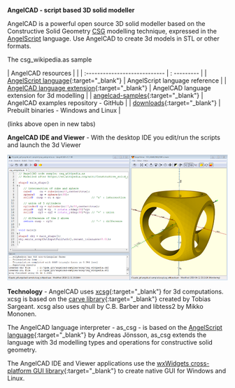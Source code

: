 **AngelCAD - script based 3D solid modeller**

AngelCAD is a powerful open source 3D solid modeller based on the Constructive Solid Geometry [CSG](https://en.wikipedia.org/wiki/Constructive_solid_geometry) modelling technique, expressed in the [AngelScript](http://www.angelcode.com/angelscript/sdk/docs/manual/doc_script.html) language. Use AngelCAD to create 3d models in STL or other formats.


<script src="https://embed.github.com/view/3d/arnholm/acdocs/master/stl/csg_wikipedia.stl?height=300&width=500"> </script>
The csg_wikipedia.as sample



| AngelCAD resources |   |
| :---------------------------- | : --------- |
| [AngelScript language](http://www.angelcode.com/angelscript/sdk/docs/manual/doc_script.html){:target="_blank"}  | AngelScript language reference  |
| [AngelCAD language extension](/docs/index.html){:target="_blank"}  | AngelCAD language extension for 3d modelling  |
| [angelcad-samples](https://github.com/arnholm/angelcad-samples){:target="_blank"}  | AngelCAD examples repository - GitHub |
| [downloads](https://github.com/arnholm/xcsg/releases){:target="_blank"} | Prebuilt binaries - Windows and Linux |

(links above open in new tabs) 



**AngelCAD IDE and Viewer** - With the desktop IDE you edit/run the scripts and launch the 3d Viewer

![AngelCAD modeller](/images/angelcad_ide.png)


**Technology** - AngelCAD uses [xcsg](https://github.com/arnholm/xcsg){:target="_blank"} for 3d computations. xcsg is based on the [carve library](https://github.com/arnholm/carve){:target="_blank"} created by Tobias Sargeant. xcsg also uses qhull by C.B. Barber and libtess2 by Mikko Mononen.

The AngelCAD language interpreter - as_csg - is based on the [AngelScript language](http://www.angelcode.com/angelscript/){:target="_blank"} by Andreas Jönsson, as_csg extends the language with 3d modelling types and operations for constructive solid geometry.

The AngelCAD IDE and Viewer applications use the [wxWidgets cross-platform GUI library](https://wxwidgets.org/){:target="_blank"} to create native GUI for Windows and Linux.
